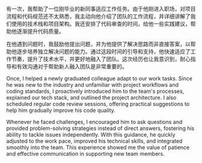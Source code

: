 有一次，我帮助了一位刚毕业的新同事适应工作任务。由于他刚进入职场，对项目流程和代码规范还不太熟悉，我主动向他介绍了团队的工作流程，并详细讲解了我们使用的技术栈和项目架构。我还安排了代码审查的时间，给他一些实践建议，帮助他逐渐提升代码质量。

在他遇到问题时，我鼓励他提出问题，并为他提供了解决思路而非直接答案，以帮助他逐步培养独立解决问题的能力。通过这段时间的引导和支持，他快速适应了工作节奏，提升了技术水平，并更好地融入了团队。这次经历也让我意识到，耐心指导和有效沟通对于帮助新人融入团队是非常重要的。

Once, I helped a newly graduated colleague adapt to our work tasks. Since he was new to the industry and unfamiliar with project workflows and coding standards, I proactively introduced him to the team's processes, explained our tech stack, and outlined the project architecture. I also scheduled regular code review sessions, offering practical suggestions to help him gradually improve his code quality.

Whenever he faced challenges, I encouraged him to ask questions and provided problem-solving strategies instead of direct answers, fostering his ability to tackle issues independently. With this guidance, he quickly adjusted to the work pace, improved his technical skills, and integrated smoothly into the team. This experience showed me the value of patience and effective communication in supporting new team members.
